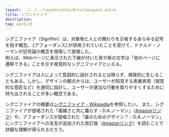 ```yaml
---
layout: ../../../layouts/wiki/ArticleLayout.astro
title: シグニファイア
description:
tag: word,UI
---
```


シグニファイア（Signifier）は、対象物と人との関わりを示唆するあらゆる記号を指す概念。:[アフォーダンス]:が誤用されていたことを受けて、ドナルド・ノーマンが記号論の概念を借用して提唱した。  
例えば、Webページに表示された下線が付いた青や紫の文字は「他のページに遷移できる」ことを示す視覚的なシグニファイアといえる。

シグニファイアは人によって意図的に設計されるとは限らず、偶発的に生じることもある。しかし、デザインの観点からは、ユーザーが知覚する表層表現（視覚的な意匠など）を適切に設計し、ユーザーが適当な行動を取りやすくするために持ち出されることが多い概念である。

シグニファイアの概要は[シグニファイア - Wikipedia](https://ja.wikipedia.org/wiki/%E3%82%B7%E3%82%B0%E3%83%8B%E3%83%95%E3%82%A1%E3%82%A4%E3%82%A2)を参照したい。
また、シグニファイアが提唱された「複雑さと共に暮らす - D.A.ノーマン」（[Amazonリンク](https://www.amazon.co.jp/dp/4788512475)）や、アフォーダンスが提唱された「誰のためのデザイン？ - D.A.ノーマン」にシグニファイアへの言及が追加された改訂版（[Amazonリンク](https://www.amazon.co.jp/dp/4788514346)）を読むことで詳細な理解が得られるだろう。